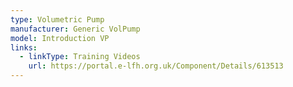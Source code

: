 ```yaml
---
type: Volumetric Pump
manufacturer: Generic VolPump
model: Introduction VP
links:
  - linkType: Training Videos
    url: https://portal.e-lfh.org.uk/Component/Details/613513
---
```

